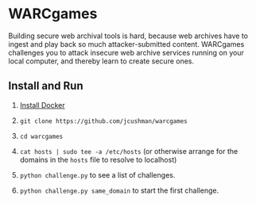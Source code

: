 WARCgames
=========

Building secure web archival tools is hard, because web archives have to ingest and play back so much attacker-submitted
content. WARCgames challenges you to attack insecure web archive services running on your local computer, and thereby
learn to create secure ones.

Install and Run
---------------

1) [Install Docker](https://docs.docker.com/installation/)

2) `git clone https://github.com/jcushman/warcgames`

3) `cd warcgames`

4) `cat hosts | sudo tee -a /etc/hosts` (or otherwise arrange for the domains in the `hosts` file to resolve to localhost)

4) `python challenge.py` to see a list of challenges.

5) `python challenge.py same_domain` to start the first challenge.